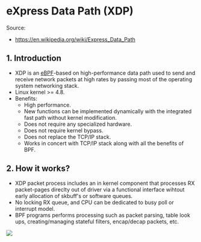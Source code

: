 # eXpress Data Path (XDP)

Source:

- <https://en.wikipedia.org/wiki/Express_Data_Path>

## 1. Introduction

- XDP is an [eBPF](../linux/ebpf/README.md)-based on high-performance data path used to send and receive network packets at high rates by passing most of the operating system networking stack.
- Linux kernel >= 4.8.
- Benefits:
  - High performance.
  - New functions can be implemented dynamically with the integrated fast path without kernel modification.
  - Does not require any specialized hardware.
  - Does not require kernel bypass.
  - Does not replace the TCP/IP stack.
  - Works in concert with TCP/IP stack along with all the benefits of BPF.

## 2. How it works?

- XDP packet process includes an in kernel component that processes RX packet-pages direclty out of driver via a functional interface wihtout early allocation of skbuff's or software queues.
- No locking RX queue, and CPU can be dedicated to busy poll or interrupt model.
- BPF programs performs processing such as packet parsing, table look ups, creating/managing stateful filters, encap/decap packets, etc.

![](https://www.iovisor.org/wp-content/uploads/sites/8/2016/09/xdp-packet-processing-768x420.png)
